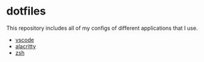 # dotfiles
This repository includes all of my configs of different applications that I use.

- [vscode](vscode/README.md)
- [alacritty](alacritty/README.md)
- [zsh](zsh/README.md)